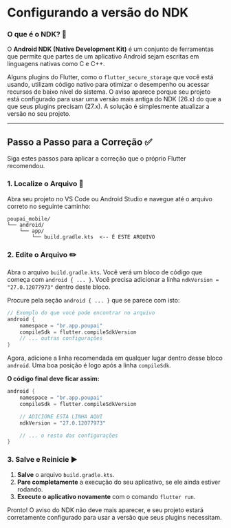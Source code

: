 # Configurando a versão do NDK

### O que é o NDK? 🧠

O **Android NDK (Native Development Kit)** é um conjunto de ferramentas que permite que partes de um aplicativo Android sejam escritas em linguagens nativas como C e C++.

Alguns plugins do Flutter, como o `flutter_secure_storage` que você está usando, utilizam código nativo para otimizar o desempenho ou acessar recursos de baixo nível do sistema. O aviso aparece porque seu projeto está configurado para usar uma versão mais antiga do NDK (26.x) do que a que seus plugins precisam (27.x). A solução é simplesmente atualizar a versão no seu projeto.

-----

## Passo a Passo para a Correção ✅

Siga estes passos para aplicar a correção que o próprio Flutter recomendou.

### 1\. Localize o Arquivo 📂

Abra seu projeto no VS Code ou Android Studio e navegue até o arquivo correto no seguinte caminho:

```
poupai_mobile/
└── android/
    └── app/
        └── build.gradle.kts  <-- É ESTE ARQUIVO
```

### 2\. Edite o Arquivo ✏️

Abra o arquivo `build.gradle.kts`. Você verá um bloco de código que começa com `android { ... }`. Você precisa adicionar a linha `ndkVersion = "27.0.12077973"` dentro deste bloco.

Procure pela seção `android { ... }` que se parece com isto:

```kotlin
// Exemplo do que você pode encontrar no arquivo
android {
    namespace = "br.app.poupai"
    compileSdk = flutter.compileSdkVersion
    // ... outras configurações
}
```

Agora, adicione a linha recomendada em qualquer lugar dentro desse bloco `android`. Uma boa posição é logo após a linha `compileSdk`.

**O código final deve ficar assim:**

```kotlin
android {
    namespace = "br.app.poupai"
    compileSdk = flutter.compileSdkVersion

    // ADICIONE ESTA LINHA AQUI
    ndkVersion = "27.0.12077973" 

    // ... o resto das configurações
}
```

### 3\. Salve e Reinicie ▶️

1.  **Salve** o arquivo `build.gradle.kts`.
2.  **Pare completamente** a execução do seu aplicativo, se ele ainda estiver rodando.
3.  **Execute o aplicativo novamente** com o comando `flutter run`.

Pronto\! O aviso do NDK não deve mais aparecer, e seu projeto estará corretamente configurado para usar a versão que seus plugins necessitam.